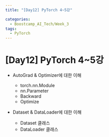 ```yaml
---
title: "[Day12] PyTorch 4~5강"

categories:
  - Boostcamp_AI_Tech/Week_3
tags:
  - PyTorch
---
```


# [Day12] PyTorch 4~5강

* AutoGrad & Optimizer에 대한 이해
  * torch.nn.Module
  * nn.Parameter
  * Backward
  * Optimize

* Dataset & DataLoader에 대한 이해
  * Dataset 클래스
  * DataLoader 클래스





  





